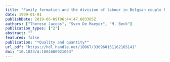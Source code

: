 ```yaml
---
title: "Family formation and the division of labour in Belgian couple households: how a qualitative research proposal was grounded in the analysis of paneldata"
date: 1999-01-01
publishDate: 2019-06-09T06:44:47.603305Z
authors: ["Therese Jacobs", "Sven De Maeyer", "M. Beck"]
publication_types: ["2"]
abstract: ""
featured: false
publication: "*Quality and quantity*"
url_pdf: "https://hdl.handle.net/10067/330960151162165141"
doi: "10.1023/A:1004600921053"
---
```


